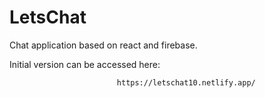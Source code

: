 # LetsChat
Chat application based on react and firebase.

Initial version can be accessed here:

                            https://letschat10.netlify.app/
